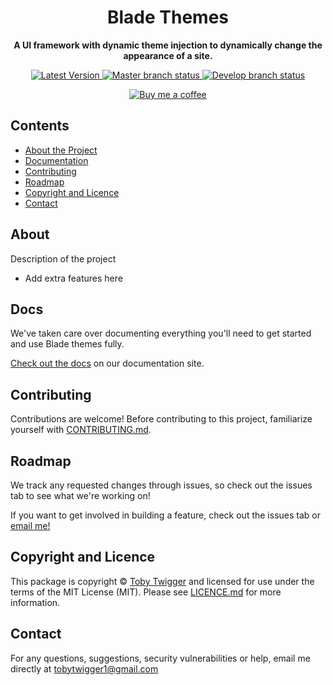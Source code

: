<h1 align="center">Blade Themes</h1>

<p align="center">
    <strong>A UI framework with dynamic theme injection to dynamically change the appearance of a site.</strong>
</p>

<p align="center">
    <a href="https://github.com/tobytwigger/blade-themes/releases">
        <img src="https://img.shields.io/github/v/release/tobytwigger/blade-themes?label=Latest%20Version&sort=semver&style=plastic" alt="Latest Version">
    </a>
    <a href="https://github.com/tobytwigger/blade-themes/tree/master">
        <img src="https://img.shields.io/github/workflow/status/tobytwigger/blade-themes/build-status/master?label=release%20status&style=plastic" alt="Master branch status">
    </a>
    <a href="https://github.com/tobytwigger/blade-themes/tree/develop">
        <img src="https://img.shields.io/github/workflow/status/tobytwigger/blade-themes/build-status/develop?label=dev%20status&style=plastic" alt="Develop branch status">
    </a>
</p>

<p align="center">
    <a href="http://buymeacoffee.com/translate">
        <img src="https://www.buymeacoffee.com/assets/img/custom_images/orange_img.png" alt="Buy me a coffee">
    </a>
</p>


## Contents

* [About the Project](#about)
* [Documentation](#docs)
* [Contributing](#contributing)
* [Roadmap](#roadmap)
* [Copyright and Licence](#copyright-and-licence)
* [Contact](#contact)

## About

Description of the project

- Add extra features here

## Docs

We've taken care over documenting everything you'll need to get started and use Blade themes fully.

[Check out the docs](https://tobytwigger.github.io/blade-themes) on our documentation site.

## Contributing

Contributions are welcome! Before contributing to this project, familiarize
yourself with [CONTRIBUTING.md](CONTRIBUTING.md).

## Roadmap

We track any requested changes through issues, so check out the issues tab to see what we're working on!

If you want to get involved in building a feature, check out the issues tab or [email me!](mailto:tobytwigger1@gmail.com)

## Copyright and Licence

This package is copyright © [Toby Twigger](https://github.com/tobytwigger)
and licensed for use under the terms of the MIT License (MIT). Please see
[LICENCE.md](LICENCE.md) for more information.

## Contact

For any questions, suggestions, security vulnerabilities or help, email me directly at [tobytwigger1@gmail.com](mailto:tobytwigger1@gmail.com)
